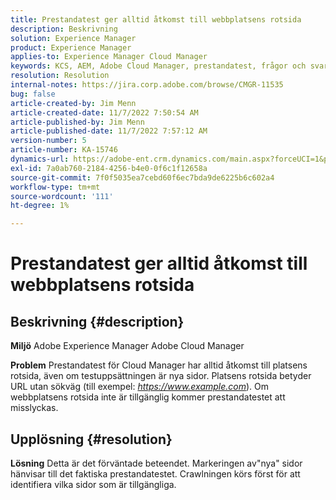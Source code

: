 ```yaml
---
title: Prestandatest ger alltid åtkomst till webbplatsens rotsida
description: Beskrivning
solution: Experience Manager
product: Experience Manager
applies-to: Experience Manager Cloud Manager
keywords: KCS, AEM, Adobe Cloud Manager, prestandatest, frågor och svar, Adobe Experience Manager, rotsida
resolution: Resolution
internal-notes: https://jira.corp.adobe.com/browse/CMGR-11535
bug: false
article-created-by: Jim Menn
article-created-date: 11/7/2022 7:50:54 AM
article-published-by: Jim Menn
article-published-date: 11/7/2022 7:57:12 AM
version-number: 5
article-number: KA-15746
dynamics-url: https://adobe-ent.crm.dynamics.com/main.aspx?forceUCI=1&pagetype=entityrecord&etn=knowledgearticle&id=f6cd19e2-705e-ed11-9561-6045bd0065f9
exl-id: 7a0ab760-2184-4256-b4e0-0f6c1f12658a
source-git-commit: 7f0f5035ea7cebd60f6ec7bda9de6225b6c602a4
workflow-type: tm+mt
source-wordcount: '111'
ht-degree: 1%

---
```


# Prestandatest ger alltid åtkomst till webbplatsens rotsida

## Beskrivning {#description}


<b>Miljö</b>
Adobe Experience Manager Adobe Cloud Manager

<b>Problem</b>
Prestandatest för Cloud Manager har alltid åtkomst till platsens rotsida, även om testuppsättningen är nya sidor.
Platsens rotsida betyder URL utan sökväg (till exempel: *https://www.example.com*).
Om webbplatsens rotsida inte är tillgänglig kommer prestandatestet att misslyckas.


## Upplösning {#resolution}


<b>Lösning</b>
Detta är det förväntade beteendet.
Markeringen av&quot;nya&quot; sidor hänvisar till det faktiska prestandatestet.
Crawlningen körs först för att identifiera vilka sidor som är tillgängliga.
